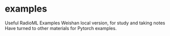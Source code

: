 # examples
Useful RadioML Examples
Weishan local version, for study and taking notes
Have turned to other materials for Pytorch examples.
